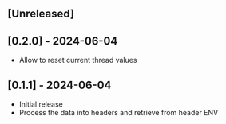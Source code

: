 ## [Unreleased]

## [0.2.0] - 2024-06-04
- Allow to reset current thread values

## [0.1.1] - 2024-06-04
- Initial release
- Process the data into headers and retrieve from header ENV
